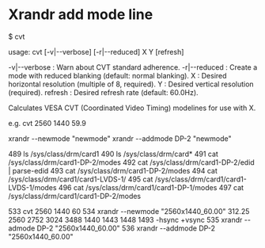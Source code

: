 # Xrandr add mode line

$ cvt

usage: cvt [-v|--verbose] [-r|--reduced] X Y [refresh]

 -v|--verbose : Warn about CVT standard adherence.
 -r|--reduced : Create a mode with reduced blanking (default: normal blanking).
            X : Desired horizontal resolution (multiple of 8, required).
            Y : Desired vertical resolution (required).
      refresh : Desired refresh rate (default: 60.0Hz).

Calculates VESA CVT (Coordinated Video Timing) modelines for use with X.


e.g. cvt 2560 1440 59.9

xrandr --newmode "newmode" <modeline>
xrandr --addmode DP-2 "newmode"

  489  ls /sys/class/drm/card1
  490  ls /sys/class/drm/card*
  491  cat /sys/class/drm/card1-DP-2/modes
  492  cat /sys/class/drm/card1-DP-2/edid | parse-edid
  493  cat /sys/class/drm/card1-DP-2/modes
  494  cat /sys/class/drm/card1/card1-LVDS-1/
  495  cat /sys/class/drm/card1/card1-LVDS-1/modes 
  496  cat /sys/class/drm/card1/card1-DP-1/modes 
  497  cat /sys/class/drm/card1/card1-DP-2/modes 


  533  cvt 2560 1440 60
  534  xrandr --newmode "2560x1440_60.00"  312.25  2560 2752 3024 3488  1440 1443 1448 1493 -hsync +vsync
  535  xrandr --admode DP-2 "2560x1440_60.00"
  536  xrandr --addmode DP-2 "2560x1440_60.00"

